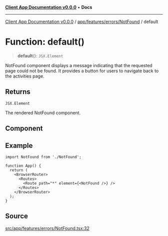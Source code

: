 [**Client App Documentation v0.0.0**](../../../../../README.md) • **Docs**

***

[Client App Documentation v0.0.0](../../../../../README.md) / [app/features/errors/NotFound](../README.md) / default

# Function: default()

> **default**(): `JSX.Element`

NotFound component displays a message indicating that the requested page could not be found.
It provides a button for users to navigate back to the activities page.

## Returns

`JSX.Element`

The rendered NotFound component.

## Component

## Example

```tsx
import NotFound from './NotFound';

function App() {
  return (
    <BrowserRouter>
      <Routes>
        <Route path="*" element={<NotFound />} />
      </Routes>
    </BrowserRouter>
  );
}
```

## Source

[src/app/features/errors/NotFound.tsx:32](https://github.com/jimmykurian/Reactivities/blob/5706c36bcf0d6b31b6711b289307934f1dd8355e/client-app/src/app/features/errors/NotFound.tsx#L32)
